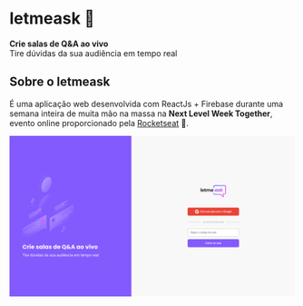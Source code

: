 # letmeask :speech_balloon: 

**Crie salas de Q&A ao vivo**  
Tire dúvidas da sua audiência em tempo real  


## Sobre o letmeask

É uma aplicação web desenvolvida com ReactJs + Firebase durante uma semana inteira de
muita mão na massa na **Next Level Week Together**, evento online proporcionado pela
[Rocketseat](https://rocketseat.com.br/) :rocket:.  

![Screenshot](https://github.com/Cipriano99/letmeask/blob/main/public/screenshot/letmeask.png?raw=true)


